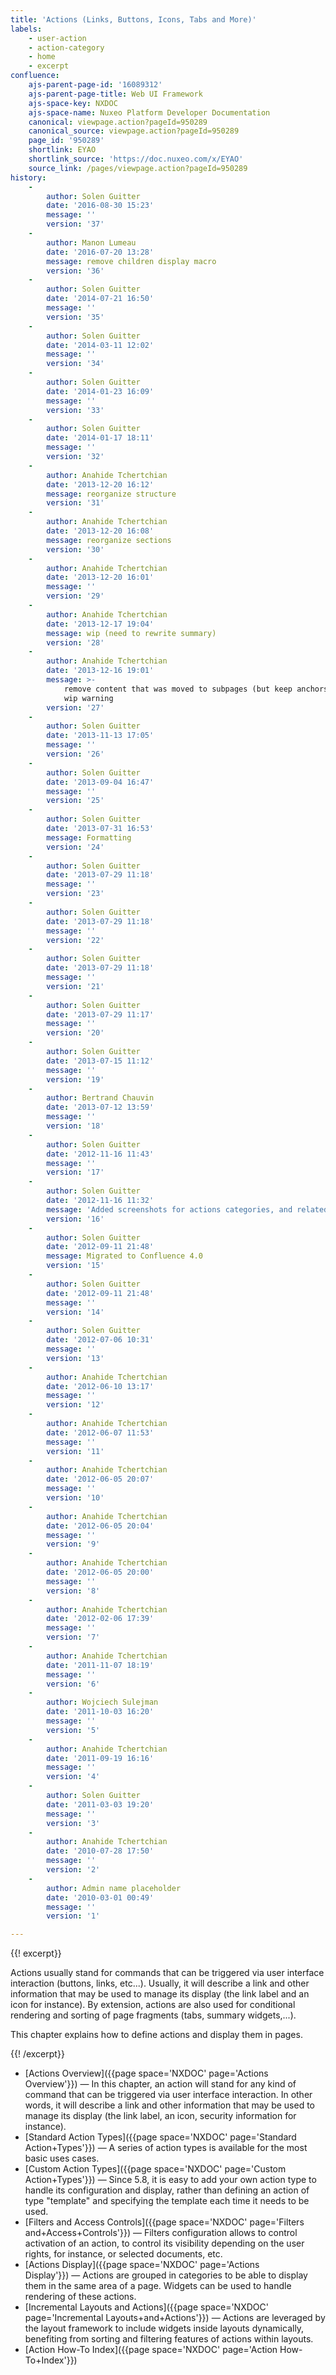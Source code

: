 ```yaml
---
title: 'Actions (Links, Buttons, Icons, Tabs and More)'
labels:
    - user-action
    - action-category
    - home
    - excerpt
confluence:
    ajs-parent-page-id: '16089312'
    ajs-parent-page-title: Web UI Framework
    ajs-space-key: NXDOC
    ajs-space-name: Nuxeo Platform Developer Documentation
    canonical: viewpage.action?pageId=950289
    canonical_source: viewpage.action?pageId=950289
    page_id: '950289'
    shortlink: EYAO
    shortlink_source: 'https://doc.nuxeo.com/x/EYAO'
    source_link: /pages/viewpage.action?pageId=950289
history:
    - 
        author: Solen Guitter
        date: '2016-08-30 15:23'
        message: ''
        version: '37'
    - 
        author: Manon Lumeau
        date: '2016-07-20 13:28'
        message: remove children display macro
        version: '36'
    - 
        author: Solen Guitter
        date: '2014-07-21 16:50'
        message: ''
        version: '35'
    - 
        author: Solen Guitter
        date: '2014-03-11 12:02'
        message: ''
        version: '34'
    - 
        author: Solen Guitter
        date: '2014-01-23 16:09'
        message: ''
        version: '33'
    - 
        author: Solen Guitter
        date: '2014-01-17 18:11'
        message: ''
        version: '32'
    - 
        author: Anahide Tchertchian
        date: '2013-12-20 16:12'
        message: reorganize structure
        version: '31'
    - 
        author: Anahide Tchertchian
        date: '2013-12-20 16:08'
        message: reorganize sections
        version: '30'
    - 
        author: Anahide Tchertchian
        date: '2013-12-20 16:01'
        message: ''
        version: '29'
    - 
        author: Anahide Tchertchian
        date: '2013-12-17 19:04'
        message: wip (need to rewrite summary)
        version: '28'
    - 
        author: Anahide Tchertchian
        date: '2013-12-16 19:01'
        message: >-
            remove content that was moved to subpages (but keep anchors) + add
            wip warning
        version: '27'
    - 
        author: Solen Guitter
        date: '2013-11-13 17:05'
        message: ''
        version: '26'
    - 
        author: Solen Guitter
        date: '2013-09-04 16:47'
        message: ''
        version: '25'
    - 
        author: Solen Guitter
        date: '2013-07-31 16:53'
        message: Formatting
        version: '24'
    - 
        author: Solen Guitter
        date: '2013-07-29 11:18'
        message: ''
        version: '23'
    - 
        author: Solen Guitter
        date: '2013-07-29 11:18'
        message: ''
        version: '22'
    - 
        author: Solen Guitter
        date: '2013-07-29 11:18'
        message: ''
        version: '21'
    - 
        author: Solen Guitter
        date: '2013-07-29 11:17'
        message: ''
        version: '20'
    - 
        author: Solen Guitter
        date: '2013-07-15 11:12'
        message: ''
        version: '19'
    - 
        author: Bertrand Chauvin
        date: '2013-07-12 13:59'
        message: ''
        version: '18'
    - 
        author: Solen Guitter
        date: '2012-11-16 11:43'
        message: ''
        version: '17'
    - 
        author: Solen Guitter
        date: '2012-11-16 11:32'
        message: 'Added screenshots for actions categories, and related content'
        version: '16'
    - 
        author: Solen Guitter
        date: '2012-09-11 21:48'
        message: Migrated to Confluence 4.0
        version: '15'
    - 
        author: Solen Guitter
        date: '2012-09-11 21:48'
        message: ''
        version: '14'
    - 
        author: Solen Guitter
        date: '2012-07-06 10:31'
        message: ''
        version: '13'
    - 
        author: Anahide Tchertchian
        date: '2012-06-10 13:17'
        message: ''
        version: '12'
    - 
        author: Anahide Tchertchian
        date: '2012-06-07 11:53'
        message: ''
        version: '11'
    - 
        author: Anahide Tchertchian
        date: '2012-06-05 20:07'
        message: ''
        version: '10'
    - 
        author: Anahide Tchertchian
        date: '2012-06-05 20:04'
        message: ''
        version: '9'
    - 
        author: Anahide Tchertchian
        date: '2012-06-05 20:00'
        message: ''
        version: '8'
    - 
        author: Anahide Tchertchian
        date: '2012-02-06 17:39'
        message: ''
        version: '7'
    - 
        author: Anahide Tchertchian
        date: '2011-11-07 18:19'
        message: ''
        version: '6'
    - 
        author: Wojciech Sulejman
        date: '2011-10-03 16:20'
        message: ''
        version: '5'
    - 
        author: Anahide Tchertchian
        date: '2011-09-19 16:16'
        message: ''
        version: '4'
    - 
        author: Solen Guitter
        date: '2011-03-03 19:20'
        message: ''
        version: '3'
    - 
        author: Anahide Tchertchian
        date: '2010-07-28 17:50'
        message: ''
        version: '2'
    - 
        author: Admin name placeholder
        date: '2010-03-01 00:49'
        message: ''
        version: '1'

---
```

{{! excerpt}}

Actions usually stand for commands that can be triggered via user interface interaction (buttons, links, etc...). Usually, it will describe a link and other information that may be used to manage its display (the link label and an icon for instance). By extension, actions are also used for conditional rendering and sorting of page fragments (tabs, summary widgets,...).

This chapter explains how to define actions and display them in pages.

{{! /excerpt}}

*   [Actions Overview]({{page space='NXDOC' page='Actions Overview'}})&nbsp;&mdash;&nbsp;<span class="smalltext">In this chapter, an action will stand for any kind of command that can be triggered via user interface interaction. In other words, it will describe a link and other information that may be used to manage its display (the link label, an icon, security information for instance).</span>
*   [Standard Action Types]({{page space='NXDOC' page='Standard Action+Types'}})&nbsp;&mdash;&nbsp;<span class="smalltext">A series of action types is available for the most basic uses cases.</span>
*   [Custom Action Types]({{page space='NXDOC' page='Custom Action+Types'}})&nbsp;&mdash;&nbsp;<span class="smalltext">Since 5.8, it is easy to add your own action type to handle its configuration and display, rather than defining an action of type "template" and specifying the template each time it needs to be used.</span>
*   [Filters and Access Controls]({{page space='NXDOC' page='Filters and+Access+Controls'}})&nbsp;&mdash;&nbsp;<span class="smalltext">Filters configuration allows to control activation of an action, to control its visibility depending on the user rights, for instance, or selected documents, etc.</span>
*   [Actions Display]({{page space='NXDOC' page='Actions Display'}})&nbsp;&mdash;&nbsp;<span class="smalltext">Actions are grouped in categories to be able to display them in the same area of a page. Widgets can be used to handle rendering of these actions.</span>
*   [Incremental Layouts and Actions]({{page space='NXDOC' page='Incremental Layouts+and+Actions'}})&nbsp;&mdash;&nbsp;<span class="smalltext">Actions are leveraged by the layout framework to include widgets inside layouts dynamically, benefiting from sorting and filtering features of actions within layouts.</span>
*   [Action How-To Index]({{page space='NXDOC' page='Action How-To+Index'}})

&nbsp;